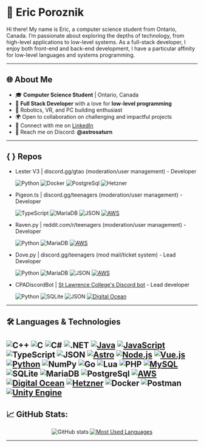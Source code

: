 # 🌌 Eric Poroznik

Hi there! My name is Eric, a computer science student from Ontario, Canada. I’m passionate about exploring the depths of technology, from high-level applications to low-level systems. As a full-stack developer, I enjoy both front-end and back-end development, I have a particular affinity for low-level languages and systems programming.

---

## 🌐 About Me
- 🎓 **Computer Science Student** | Ontario, Canada
- 🔭 **Full Stack Developer** with a love for **low-level programming**
- 🤖 Robotics, VR, and PC building enthusiast
- 🌍 Open to collaboration on challenging and impactful projects
- 🤝 Connect with me on [LinkedIn](https://www.linkedin.com/in/ericporoznik)
- 💬 Reach me on Discord: **@astrosaturn**

---

## { } Repos

- Lester V3     | discord.gg/gtao        (moderation/user management) - Developer

  ![Python](https://img.shields.io/badge/python-3670A0?style=for-the-badge&logo=python&logoColor=ffdd54) ![Docker](https://img.shields.io/badge/Docker-2CA5E0?style=for-the-badge&logo=docker&logoColor=white) ![PostgreSql](https://img.shields.io/badge/PostgreSQL-316192?style=for-the-badge&logo=postgresql&logoColor=white) ![Hetzner](https://img.shields.io/badge/Hetzner-D50C2D?style=for-the-badge&logo=hetzner&logoColor=white)

- Pigeon.ts     | discord.gg/teenagers   (moderation/user management) - Developer
  
  ![TypeScript](https://img.shields.io/badge/TypeScript-007ACC?style=for-the-badge&logo=typescript&logoColor=white) ![MariaDB](https://img.shields.io/badge/MariaDB-003545?style=for-the-badge&logo=mariadb&logoColor=white) ![JSON](https://img.shields.io/badge/json-5E5C5C?style=for-the-badge&logo=json&logoColor=white) [![AWS](https://img.shields.io/badge/Amazon_AWS-FF9900?style=for-the-badge&logo=amazonaws&logoColor=white)](https://aws.amazon.com/)

- Raven.py      | reddit.com/r/teenagers (moderation/user management) - Developer

  ![Python](https://img.shields.io/badge/python-3670A0?style=for-the-badge&logo=python&logoColor=ffdd54) ![MariaDB](https://img.shields.io/badge/MariaDB-003545?style=for-the-badge&logo=mariadb&logoColor=white) [![AWS](https://img.shields.io/badge/Amazon_AWS-FF9900?style=for-the-badge&logo=amazonaws&logoColor=white)](https://aws.amazon.com/)

- Dove.py       | discord.gg/teenagers   (mod mail/ticket system) - Lead Developer

  ![Python](https://img.shields.io/badge/python-3670A0?style=for-the-badge&logo=python&logoColor=ffdd54) ![MariaDB](https://img.shields.io/badge/MariaDB-003545?style=for-the-badge&logo=mariadb&logoColor=white) ![JSON](https://img.shields.io/badge/json-5E5C5C?style=for-the-badge&logo=json&logoColor=white) [![AWS](https://img.shields.io/badge/Amazon_AWS-FF9900?style=for-the-badge&logo=amazonaws&logoColor=white)](https://aws.amazon.com/)

- CPADiscordBot | [St Lawrence College's Discord bot](https://github.com/astrosaturn/CPADiscordBot) - Lead developer

  ![Python](https://img.shields.io/badge/python-3670A0?style=for-the-badge&logo=python&logoColor=ffdd54) ![SQLite](https://img.shields.io/badge/Sqlite-003B57?style=for-the-badge&logo=sqlite&logoColor=white) ![JSON](https://img.shields.io/badge/json-5E5C5C?style=for-the-badge&logo=json&logoColor=white) [![Digital Ocean](https://img.shields.io/badge/Digital_Ocean-0080FF?style=for-the-badge&logo=DigitalOcean&logoColor=white)](https://www.digitalocean.com/)

---

## 🛠️ Languages & Technologies

![C++](https://img.shields.io/badge/c++-%2300599C.svg?style=for-the-badge&logo=c%2B%2B&logoColor=white)
![C](https://img.shields.io/badge/C-00599C?style=for-the-badge&logo=c&logoColor=white)
![C#](https://img.shields.io/badge/C%23-239120?style=for-the-badge&logo=csharp&logoColor=white)
![.NET](https://img.shields.io/badge/.NET-512BD4?style=for-the-badge&logo=dotnet&logoColor=white)
[![Java](https://img.shields.io/badge/java-%23ED8B00.svg?style=for-the-badge&logo=java&logoColor=white)](https://www.java.com/en/)
[![JavaScript](https://img.shields.io/badge/javascript-%23323330.svg?style=for-the-badge&logo=javascript&logoColor=%23F7DF1E)](https://www.javascript.com/)
![TypeScript](https://img.shields.io/badge/TypeScript-007ACC?style=for-the-badge&logo=typescript&logoColor=white)
![JSON](https://img.shields.io/badge/json-5E5C5C?style=for-the-badge&logo=json&logoColor=white)
[![Astro](https://img.shields.io/badge/Astro-0C1222?style=for-the-badge&logo=astro&logoColor=FDFDFE)](https://astro.build/)
[![Node.js](https://img.shields.io/badge/Node%20js-339933?style=for-the-badge&logo=nodedotjs&logoColor=white)](https://nodejs.org/en)
[![Vue.js](https://img.shields.io/badge/Vue%20js-35495E?style=for-the-badge&logo=vuedotjs&logoColor=4FC08D)](https://vuejs.org/)
[![Python](https://img.shields.io/badge/python-3670A0?style=for-the-badge&logo=python&logoColor=ffdd54)](https://www.python.org/)
![NumPy](https://img.shields.io/badge/Numpy-777BB4?style=for-the-badge&logo=numpy&logoColor=white)
![Go](https://img.shields.io/badge/Go-00ADD8?style=for-the-badge&logo=go&logoColor=white)
![Lua](https://img.shields.io/badge/Lua-2C2D72?style=for-the-badge&logo=lua&logoColor=white)
![PHP](https://img.shields.io/badge/PHP-777BB4?style=for-the-badge&logo=php&logoColor=white)
[![MySQL](https://img.shields.io/badge/MySQL-005C84?style=for-the-badge&logo=mysql&logoColor=white)](https://www.mysql.com/) 
![SQLite](https://img.shields.io/badge/Sqlite-003B57?style=for-the-badge&logo=sqlite&logoColor=white)
![MariaDB](https://img.shields.io/badge/MariaDB-003545?style=for-the-badge&logo=mariadb&logoColor=white)
![PostgreSql](https://img.shields.io/badge/PostgreSQL-316192?style=for-the-badge&logo=postgresql&logoColor=white)
[![AWS](https://img.shields.io/badge/Amazon_AWS-FF9900?style=for-the-badge&logo=amazonaws&logoColor=white)](https://aws.amazon.com/)
[![Digital Ocean](https://img.shields.io/badge/Digital_Ocean-0080FF?style=for-the-badge&logo=DigitalOcean&logoColor=white)](https://www.digitalocean.com/)
[![Hetzner](https://img.shields.io/badge/Hetzner-D50C2D?style=for-the-badge&logo=hetzner&logoColor=white)](https://www.hetzner.com/)
![Docker](https://img.shields.io/badge/Docker-2CA5E0?style=for-the-badge&logo=docker&logoColor=white)
![Postman](https://img.shields.io/badge/Postman-FF6C37?style=for-the-badge&logo=Postman&logoColor=white)
[![Unity Engine](https://img.shields.io/badge/Unity-100000?style=for-the-badge&logo=unity&logoColor=white)](https://unity.com/)
---

## 📈 GitHub Stats:
<div style="text-align: center;" align="center">
  <img src="https://github-readme-stats-git-masterrstaa-rickstaa.vercel.app/api?username=astrosaturn&hide_title=true&show_icons=true&include_all_commits=true&count_private=true&line_height=25&hide=issues&bg_color=000&title_color=FF00F6&text_color=FFF&border_radius=3&border_color=36123c&icon_color=FF00F6&theme=jolly" alt="GitHub stats">

  <a href="https://github.com/astrosaturn/github-readme-stats">
    <img src="https://github-readme-stats-git-masterrstaa-rickstaa.vercel.app/api/top-langs/?username=astrosaturn&line_height=10&card_width=290&layout=compact&hide_title=false&count_private=true&langs_count=4&show_icons=true&title_color=FF00F6&hide=html,scss,less&bg_color=000&text_color=8B8B8B&border_radius=3&border_color=561760&count_private=true" alt="Most Used Languages">
  </a>
</div>

---
